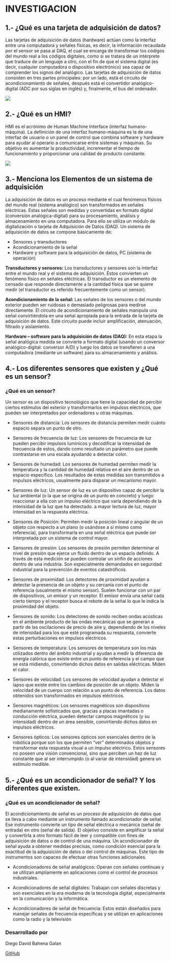 # INVESTIGACION
## 1.- ¿Qué es una tarjeta de adquisición de datos?
Las tarjetas de adquisición de datos (hardware) actúan como la interfaz entre una computadora y señales físicas, es decir, la información recaudada por el sensor se pasa al DAQ, el cual se encarga de transformar los códigos del mundo real a los códigos digitales, como si se tratara de un intérprete que traduce de un lenguaje a otro, con el fin de que el sistema digital (es decir, cualquier computadora o dispositivo electrónico) sea capaz de comprender los signos del analógico.
Las tarjetas de adquisición de datos consisten en tres partes principales: por un lado, está el circuito de acondicionamiento de señales, después está el convertidor analógico-digital (ADC por sus siglas en inglés) y, finalmente, el bus del ordenador.

![](https://github.com/DiegoDBG/INVESTIGACION/blob/main/image.png?raw=true)

## 2.- ¿Qué es un HMI?
HMI es el acrónimo de Human Machine Interface (interfaz humano-máquina). La definición de una interfaz humano-máquina es la de una interfaz de usuario o un panel de control que combina software y hardware para ayudar al operario a comunicarse entre sistemas y máquinas.
Su objetivo es aumentar la productividad, incrementar el tiempo de funcionamiento y proporcionar una calidad de producto constante.

![](https://github.com/DiegoDBG/INVESTIGACION/blob/main/image.png?raw=true)

## 3.- Menciona los Elementos de un sistema de adquisición
La adquisición de datos es un proceso mediante el cual fenómenos físicos del mundo real (sistema analógico) son transformados en señales eléctricas. Estas señales son medidas y convertidas en formato digital (conversión analógica-digital) para su procesamiento, análisis y almacenamiento en una computadora. Para ello se utiliza un módulo de digitalización o tarjeta de Adquisición de Datos (DAQ). Un sistema de adquisición de datos se compone básicamente de: 
- Sensores y transductores
- Acondicionamiento de la señal 
- Hardware y software para la adquisición de datos, PC (sistema de operación)

**Transductores y sensores:** Los transductores y sensores son la interfaz entre el mundo real y el sistema de adquisición. Éstos convierten un fenómeno físico en señales eléctricas. El transductor es un elemento de censado que responde directamente a la cantidad física que se quiere medir (el transductor es referido frecuentemente como un sensor).

**Acondicionamiento de la señal:** Las señales de los sensores o del mundo exterior pueden ser ruidosas o demasiado peligrosas para medirse directamente. El circuito de acondicionamiento de señales manipula una señal convirtiéndola en una señal apropiada para la entrada de la tarjeta de adquisición de datos. Este circuito puede incluir amplificación, atenuación, filtrado y aislamiento.

**Hardware – software para la adquisición de datos (DAQ):** En esta etapa la señal analógica medida se convierte a formato digital (usando un conversor analógico-digital: conversor A/D) y luego los datos se transfieren a una computadora (mediante un software) para su almacenamiento y análisis.

## 4.- Los diferentes sensores que existen y ¿Qué es un sensor?
### ¿Qué es un sensor?
Un sensor es un dispositivo tecnológico que tiene la capacidad de percibir ciertos estímulos del exterior y transformarlos en impulsos eléctricos, que pueden ser interpretados por ordenadores u otras máquinas.

- Sensores de distancia:
Los sensores de distancia permiten medir cuánto espacio separa un punto de otro.

- Sensores de frecuencia de luz:
Los sensores de frecuencia de luz pueden percibir impulsos lumínicos y decodificar la intensidad de frecuencia de estos, dando como resultado un parámetro que puede contrastarse en una escala ayudando a detectar color.

- Sensores de humedad:
Los sensores de humedad permiten medir la temperatura y la cantidad de humedad relativa en el aire dentro de un espacio específico. Los resultados de estas medidas son transmitidos a impulsos eléctricos, usualmente para disparar un mecanismo mayor.

- Sensores de luz:
Un sensor de luz es un dispositivo capaz de percibir la luz ambiental (o la que se origina de un punto en concreto) y luego reaccionar a ella con un impulso eléctrico que varía dependiendo de la intensidad de la luz que ha detectado. a mayor lectura de luz, mayor intensidad en la respuesta eléctrica.

- Sensores de Posición:
Permiten medir la posición lineal o angular de un objeto con respecto a un plano (o usándose a sí mismo como referencia), para transformarla en una señal eléctrica que puede ser interpretada por un sistema de control mayor.

- Sensores de presión:
Los sensores de presión permiten determinar el nivel de presión que ejerce un fluido dentro de un espacio definido. A través de esta medición se pueden controlar un sinfín de acciones dentro de una industria. Son especialmente demandados en seguridad industrial para la prevención de eventos catastróficos.

- Sensores de proximidad:
Los detectores de proximidad ayudan a detectar la presencia de un objeto y su cercanía con el punto de referencia (usualmente el mismo sensor). Suelen funcionar con un par de dispositivos, un emisor y un receptor. El emisor envía una señal cada cierto tiempo y el receptor busca el rebote de la señal lo que le indica la proximidad del objeto.

- Sensores de sonido:
Los detectores de sonido reciben ondas acústicas en el ambiente producto de las ondas mecánicas que se generan a partir de las oscilaciones de precio de aire y, dependiendo de los niveles de intensidad para los que esté programada su respuesta, convierte estas perturbaciones en impulsos eléctricos.

- Sensores de temperatura:
Los sensores de temperatura son los más utilizados dentro del ámbito industrial y ayudan a medir la diferencia de energía calórica que existe entre un punto de referencia y el campo que se está midiendo, convirtiendo dichos datos en salidas eléctricas. Miden el calor.

- Sensores de velocidad:
Los sensores de velocidad ayudan a detectar el lapso que existe entre los cambios de posición de un objeto. Miden la velocidad de un cuerpo con relación a un punto de referencia. Los datos obtenidos son transformados en impulsos eléctricos.

- Sensores magnéticos:
Los sensores magnéticos son dispositivos medianamente sofisticados que, gracias a placas imantadas o conducción eléctrica, pueden detectar campos magnéticos (y su intensidad) dentro de un área sensible, convirtiendo dichos datos en impulsos eléctricos.

- Sensores ópticos:
Los sensores ópticos son esenciales dentro de la robótica porque son los que permiten “ver” determinados objetos y transformar esta respuesta visual a un impulso eléctrico. Estos sensores no poseen una visión convencional, sino que perciben un haz de luz constante que al ser interrumpido (o al variar de intensidad) genera un estímulo medible.

## 5.- ¿Qué es un acondicionador de señal? Y los diferentes que existen.
### ¿Qué es un acondicionador de señal?
El acondicionamiento de señal es un proceso de adquisición de datos que se lleva a cabo mediante un instrumento llamado acondicionador de señal. Ese instrumento convierte un tipo de señal eléctrica o mecánica (señal de entrada) en otro (señal de salida).  El objetivo consiste en amplificar la señal y convertirla a otro formato fácil de leer y compatible con fines de adquisición de datos o de control de una máquina.
Un acondicionador de señal ayuda a obtener medidas precisas, como condición esencial para la exactitud de la adquisición de datos o del control de máquinas. Este tipo de instrumentos son capaces de efectuar otras funciones adicionales.

-	Acondicionadores de señal analógicos: Operan con señales continuas y se utilizan ampliamente en aplicaciones como el control de procesos industriales.
  
-	Acondicionadores de señal digitales: Trabajan con señales discretas y son esenciales en la era moderna de la tecnología digital, especialmente en la comunicación y la informática.

-	Acondicionadores de señal de frecuencia: Estos están diseñados para manejar señales de frecuencia específicas y se utilizan en aplicaciones como la radio y la televisión

### Desarrollado por 
Diego David Bahena Galan

[GitHub](https://github.com/DiegoDBG)
